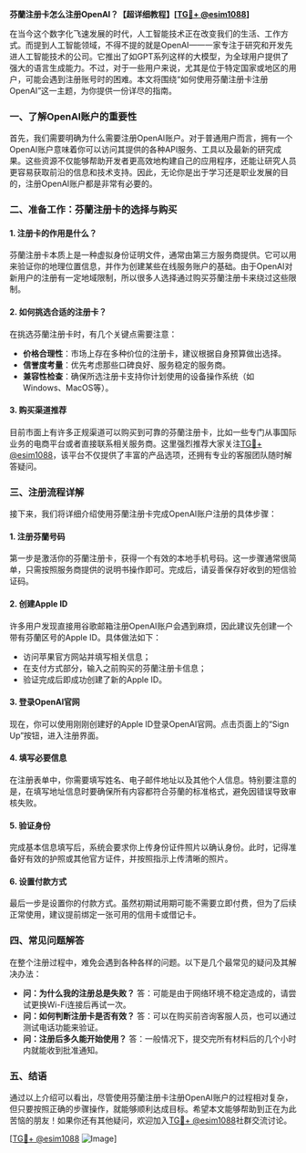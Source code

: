 **芬蘭注册卡怎么注册OpenAI？【超详细教程】[[TG💪+ @esim1088](https://t.me/s/esim1088)]**

在当今这个数字化飞速发展的时代，人工智能技术正在改变我们的生活、工作方式。而提到人工智能领域，不得不提的就是OpenAI——一家专注于研究和开发先进人工智能技术的公司。它推出了如GPT系列这样的大模型，为全球用户提供了强大的语言生成能力。不过，对于一些用户来说，尤其是位于特定国家或地区的用户，可能会遇到注册账号时的困难。本文将围绕“如何使用芬蘭注册卡注册OpenAI”这一主题，为你提供一份详尽的指南。

### 一、了解OpenAI账户的重要性

首先，我们需要明确为什么需要注册OpenAI账户。对于普通用户而言，拥有一个OpenAI账户意味着你可以访问其提供的各种API服务、工具以及最新的研究成果。这些资源不仅能够帮助开发者更高效地构建自己的应用程序，还能让研究人员更容易获取前沿的信息和技术支持。因此，无论你是出于学习还是职业发展的目的，注册OpenAI账户都是非常有必要的。

### 二、准备工作：芬蘭注册卡的选择与购买

#### 1. 注册卡的作用是什么？
芬蘭注册卡本质上是一种虚拟身份证明文件，通常由第三方服务商提供。它可以用来验证你的地理位置信息，并作为创建某些在线服务账户的基础。由于OpenAI对新用户的注册有一定地域限制，所以很多人选择通过购买芬蘭注册卡来绕过这些限制。

#### 2. 如何挑选合适的注册卡？
在挑选芬蘭注册卡时，有几个关键点需要注意：
- **价格合理性**：市场上存在多种价位的注册卡，建议根据自身预算做出选择。
- **信誉度考量**：优先考虑那些口碑良好、服务稳定的服务商。
- **兼容性检查**：确保所选注册卡支持你计划使用的设备操作系统（如Windows、MacOS等）。

#### 3. 购买渠道推荐
目前市面上有许多正规渠道可以购买到可靠的芬蘭注册卡，比如一些专门从事国际业务的电商平台或者直接联系相关服务商。这里强烈推荐大家关注[TG💪+ @esim1088](https://t.me/s/esim1088)，该平台不仅提供了丰富的产品选项，还拥有专业的客服团队随时解答疑问。

### 三、注册流程详解

接下来，我们将详细介绍使用芬蘭注册卡完成OpenAI账户注册的具体步骤：

#### 1. 注册芬蘭号码
第一步是激活你的芬蘭注册卡，获得一个有效的本地手机号码。这一步骤通常很简单，只需按照服务商提供的说明书操作即可。完成后，请妥善保存好收到的短信验证码。

#### 2. 创建Apple ID
许多用户发现直接用谷歌邮箱注册OpenAI账户会遇到麻烦，因此建议先创建一个带有芬蘭区号的Apple ID。具体做法如下：
- 访问苹果官方网站并填写相关信息；
- 在支付方式部分，输入之前购买的芬蘭注册卡信息；
- 验证完成后即成功创建了新的Apple ID。

#### 3. 登录OpenAI官网
现在，你可以使用刚刚创建好的Apple ID登录OpenAI官网。点击页面上的“Sign Up”按钮，进入注册界面。

#### 4. 填写必要信息
在注册表单中，你需要填写姓名、电子邮件地址以及其他个人信息。特别要注意的是，在填写地址信息时要确保所有内容都符合芬蘭的标准格式，避免因错误导致审核失败。

#### 5. 验证身份
完成基本信息填写后，系统会要求你上传身份证件照片以确认身份。此时，记得准备好有效的护照或其他官方证件，并按照指示上传清晰的照片。

#### 6. 设置付款方式
最后一步是设置你的付款方式。虽然初期试用期可能不需要立即付费，但为了后续正常使用，建议提前绑定一张可用的信用卡或借记卡。

### 四、常见问题解答

在整个注册过程中，难免会遇到各种各样的问题。以下是几个最常见的疑问及其解决办法：
- **问：为什么我的注册总是失败？**
  答：可能是由于网络环境不稳定造成的，请尝试更换Wi-Fi连接后再试一次。
- **问：如何判断注册卡是否有效？**
  答：可以在购买前咨询客服人员，也可以通过测试电话功能来验证。
- **问：注册后多久能开始使用？**
  答：一般情况下，提交完所有材料后的几个小时内就能收到批准通知。

### 五、结语

通过以上介绍可以看出，尽管使用芬蘭注册卡注册OpenAI账户的过程相对复杂，但只要按照正确的步骤操作，就能够顺利达成目标。希望本文能够帮助到正在为此苦恼的朋友！如果你还有其他疑问，欢迎加入[TG💪+ @esim1088](https://t.me/s/esim1088)社群交流讨论。

[[TG💪+ @esim1088](https://t.me/s/esim1088) ![Image](https://i.postimg.cc/4NQfJmqS/Snipaste-2025-05-13-00-14-12.png)]